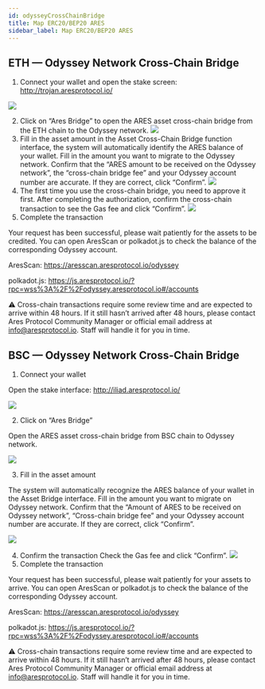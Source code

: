 ```yaml
---
id: odysseyCrossChainBridge
title: Map ERC20/BEP20 ARES
sidebar_label: Map ERC20/BEP20 ARES
---
```

## ETH — Odyssey Network Cross-Chain Bridge

1. Connect your wallet and open the stake screen: http://trojan.aresprotocol.io/

![](assets/build/302.png)

2. Click on “Ares Bridge” to open the ARES asset cross-chain bridge from the ETH chain to the Odyssey network.
   ![](assets/build/303.png)
3. Fill in the asset amount in the Asset Cross-Chain Bridge function interface, the system will automatically identify the ARES balance of your wallet. Fill in the amount you want to migrate to the Odyssey network. Confirm that the “ARES amount to be received on the Odyssey network”, the “cross-chain bridge fee” and your Odyssey account number are accurate. If they are correct, click “Confirm”.
   ![](assets/build/304.png)
4. The first time you use the cross-chain bridge, you need to approve it first. After completing the authorization, confirm the cross-chain transaction to see the Gas fee and click “Confirm”.
   ![](assets/build/305.png)
5. Complete the transaction

Your request has been successful, please wait patiently for the assets to be credited. You can open AresScan or polkadot.js to check the balance of the corresponding Odyssey account.
   
AresScan: https://aresscan.aresprotocol.io/odyssey

polkadot.js: https://js.aresprotocol.io/?rpc=wss%3A%2F%2Fodyssey.aresprotocol.io#/accounts

⚠️ Cross-chain transactions require some review time and are expected to arrive within 48 hours. If it still hasn’t arrived after 48 hours, please contact Ares Protocol Community Manager or official email address at info@aresprotocol.io. Staff will handle it for you in time.
 
##   BSC — Odyssey Network Cross-Chain Bridge
1. Connect your wallet

Open the stake interface: http://iliad.aresprotocol.io/

![](assets/build/306.png)

2. Click on “Ares Bridge”

Open the ARES asset cross-chain bridge from BSC chain to Odyssey network.

![](assets/build/307.png)

3. Fill in the asset amount

The system will automatically recognize the ARES balance of your wallet in the Asset Bridge interface. Fill in the amount you want to migrate on Odyssey network. Confirm that the “Amount of ARES to be received on Odyssey network”, “Cross-chain bridge fee” and your Odyssey account number are accurate. If they are correct, click “Confirm”.

![](assets/build/308.png)

4. Confirm the transaction
   Check the Gas fee and click “Confirm”.
   ![](assets/build/309.png)
5. Complete the transaction

Your request has been successful, please wait patiently for your assets to arrive. You can open AresScan or polkadot.js to check the balance of the corresponding Odyssey account.

AresScan: https://aresscan.aresprotocol.io/odyssey

polkadot.js: https://js.aresprotocol.io/?rpc=wss%3A%2F%2Fodyssey.aresprotocol.io#/accounts

⚠️ Cross-chain transactions require some review time and are expected to arrive within 48 hours. If it still hasn’t arrived after 48 hours, please contact Ares Protocol Community Manager or official email address at info@aresprotocol.io. Staff will handle it for you in time.
